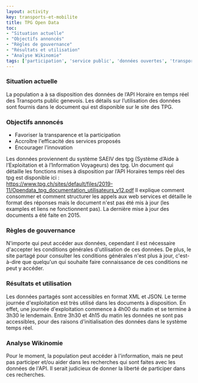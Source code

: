 ```yaml
---
layout: activity
key: transports-et-mobilite
title: TPG Open Data
toc:
- "Situation actuelle"
- "Objectifs annoncés"
- "Règles de gouvernance"
- "Résultats et utilisation"
- "Analyse Wikinomie"
tags: ['participation', 'service public', 'données ouvertes', 'transports']
---
```


### Situation actuelle

La population a à sa disposition des données de l’API Horaire en temps réel des Transports public genevois. Les détails sur l’utilisation des données sont  fournis dans le document qui est disponible sur le site des TPG.

### Objectifs annoncés

* Favoriser la transparence et la participation
* Accroître l'efficacité des services proposés
* Encourager l'innovation

Les données proviennent du système SAEIV des tpg (Système d’Aide à l’Exploitation et à l’Information Voyageurs) des tpg.
Un document qui détaille les fonctions mises à disposition par l’API Horaires temps réel des tpg est disponible ici :  
https://www.tpg.ch/sites/default/files/2019-11/Opendata_tpg_documentation_utilisateurs_v12.pdf
Il explique comment consommer et comment structurer les appels aux web services et détaille le format des réponses 
mais le document n'est pas été mis à jour (les examples et liens ne fonctionnent pas). La dernière mise à jour des documents a été faite en 2015.

### Règles de gouvernance

N'importe qui peut accéder aux données, cependant il est nécessaire d'accepter les conditions générales d'utilisation de ces données. De plus, le site partagé pour consulter les conditions générales n'est plus à jour, c'est-à-dire que quelqu'un qui souhaite faire connaissance de ces conditions ne peut y accéder.

### Résultats et utilisation

Les données partagés sont accessibles en format XML et JSON. Le terme journée d'exploitation est très utilisé dans les documents à 
disposition. En effet, une journée d'exploitation commence à 4h00 du matin et se termine à 3h30 le lendemain. Entre 3h30 et 4h15 du matin les données ne  sont pas accessibles, pour des raisons d'initialisation des données dans le système temps réel. 

### Analyse Wikinomie

Pour le moment, la population peut accéder à l'information, mais ne peut pas  participer et/ou aider dans les recherches qui sont faites avec les données de l'API. Il serait judicieux de donner la liberté de participer dans ces  recherches.